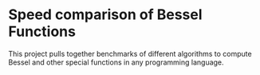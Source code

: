 # Speed comparison of Bessel Functions

This project pulls together benchmarks of different algorithms to compute Bessel and other special functions in any programming language.
